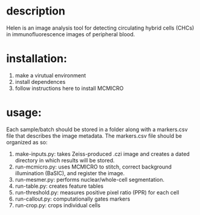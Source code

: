 # description
Helen is an image analysis tool for detecting circulating hybrid cells (CHCs) in immunofluorescence images of peripheral blood.

# installation:
1. make a virutual environment
2. install dependences
3. follow instructions here to install MCMICRO

# usage:
Each sample/batch should be stored in a folder along with a markers.csv file that describes the image metadata. The markers.csv file should be organized as so:

1. make-inputs.py: takes Zeiss-produced .czi image and creates a dated directory in which results will be stored.
2. run-mcmicro.py: uses MCMICRO to stitch, correct background illumination (BaSIC), and register the image.
3. run-mesmer.py: performs nuclear/whole-cell segmentation.
4. run-table.py: creates feature tables
5. run-threshold.py: measures positive pixel ratio (PPR) for each cell
6. run-callout.py: computationally gates markers
7. run-crop.py: crops individual cells

